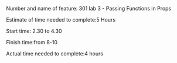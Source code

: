 Number and name of feature: 301 lab 3 - Passing Functions in Props

Estimate of time needed to complete:5 Hours 

Start time: 2.30 to 4.30 

Finish time:from 8-10

Actual time needed to complete:4 hours 